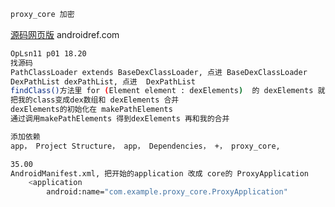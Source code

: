 

```sh
proxy_core 加密

```







































[源码网页版](https://www.androidos.net.cn/android/6.0.1_r16/xref/libcore/dalvik/src/main/java/dalvik/system/DexPathList.java)	androidref.com

```sh
OpLsn11 p01 18.20
找源码
PathClassLoader extends BaseDexClassLoader, 点进 BaseDexClassLoader
DexPathList dexPathList, 点进  DexPathList
findClass()方法里 for (Element element : dexElements)  的 dexElements 就是 dex文件的数组
把我的class变成dex数组和 dexElements 合并
dexElements的初始化在 makePathElements
通过调用makePathElements 得到dexElements 再和我的合并
```



```sh
添加依赖
app， Project Structure， app， Dependencies， +， proxy_core, 

35.00
AndroidManifest.xml, 把开始的application 改成 core的 ProxyApplication
    <application
        android:name="com.example.proxy_core.ProxyApplication"
```

